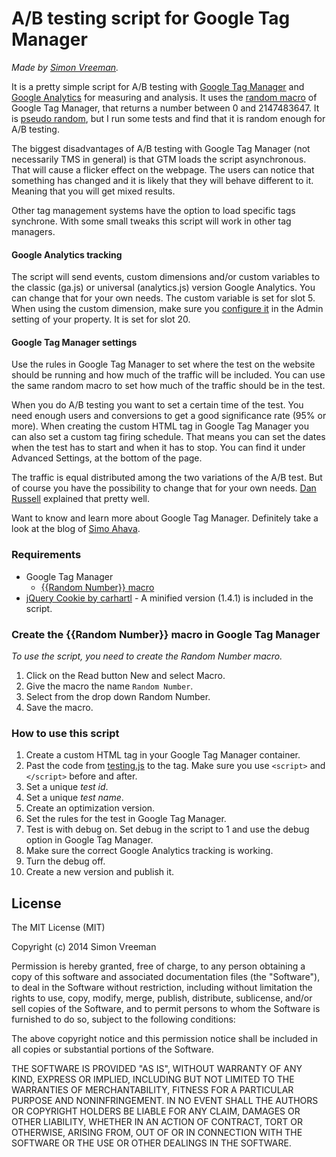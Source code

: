 A/B testing script for Google Tag Manager
=========================================

_Made by [Simon Vreeman](http://vreeman.com)._

It is a pretty simple script for A/B testing with [Google Tag Manager](https://www.google.com/tagmanager/) and [Google Analytics](http://www.google.com/analytics/) for measuring and analysis. It uses the [random macro](https://support.google.com/tagmanager/answer/2644341?hl=en#RandomNumber) of Google Tag Manager, that returns a number between 0 and 2147483647. It is [pseudo random](http://www.random.org/randomness/), but I run some tests and find that it is random enough for A/B testing.

The biggest disadvantages of A/B testing with Google Tag Manager (not necessarily TMS in general) is that GTM loads the script asynchronous. That will cause a flicker effect on the webpage. The users can notice that something has changed and it is likely that they will behave different to it. Meaning that you will get mixed results.

Other tag management systems have the option to load specific tags synchrone. With some small tweaks this script will work in other tag managers.

#### Google Analytics tracking
The script will send events, custom dimensions and/or custom variables to the classic (ga.js) or universal (analytics.js) version Google Analytics. You can change that for your own needs. The custom variable is set for slot 5. When using the custom dimension, make sure you [configure it](https://support.google.com/analytics/answer/2709829?hl=en) in the Admin setting of your property. It is set for slot 20.

#### Google Tag Manager settings
Use the rules in Google Tag Manager to set where the test on the website should be running and how much of the traffic will be included. You can use the same random macro to set how much of the traffic should be in the test.

When you do A/B testing you want to set a certain time of the test. You need enough users and conversions to get a good significance rate (95% or more). When creating the custom HTML tag in Google Tag Manager you can also set a custom tag firing schedule. That means you can set the dates when the test has to start and when it has to stop. You can find it under Advanced Settings, at the bottom of the page.

The traffic is equal distributed among the two variations of the A/B test. But of course you have the possibility to change that for your own needs. [Dan Russell](http://dan-russell.com/2013/03/sampling-a-percentage-of-your-users-with-google-tag-manager/) explained that pretty well.

Want to know and learn more about Google Tag Manager. Definitely take a look at the blog of [Simo Ahava](http://www.simoahava.com).

### Requirements
* Google Tag Manager
  * [{{Random Number}} macro](https://github.com/simonvreeman/A-B-testing-with-Google-Tag-Manager#create-the-random-number-macro-in-google-tag-manager)
* [jQuery Cookie by carhartl](https://github.com/carhartl/jquery-cookie) - A minified version (1.4.1) is included in the script.

### Create the {{Random Number}} macro in Google Tag Manager
_To use the script, you need to create the Random Number macro._

1. Click on the Read button New and select Macro.
2. Give the macro the name `Random Number`.
3. Select from the drop down Random Number.
4. Save the macro.

### How to use this script
1. Create a custom HTML tag in your Google Tag Manager container.
2. Past the code from [testing.js](https://github.com/simonvreeman/A-B-testing-with-Google-Tag-Manager/blob/master/testing.js) to the tag. Make sure you use `<script>` and `</script>` before and after.
3. Set a unique *test id*.
4. Set a unique *test name*.
5. Create an optimization version.
6. Set the rules for the test in Google Tag Manager.
7. Test is with debug on. Set debug in the script to 1 and use the debug option in Google Tag Manager.
8. Make sure the correct Google Analytics tracking is working.
9. Turn the debug off. 
9. Create a new version and publish it.

## License
The MIT License (MIT)

Copyright (c) 2014 Simon Vreeman

Permission is hereby granted, free of charge, to any person obtaining a copy
of this software and associated documentation files (the "Software"), to deal
in the Software without restriction, including without limitation the rights
to use, copy, modify, merge, publish, distribute, sublicense, and/or sell
copies of the Software, and to permit persons to whom the Software is
furnished to do so, subject to the following conditions:

The above copyright notice and this permission notice shall be included in all
copies or substantial portions of the Software.

THE SOFTWARE IS PROVIDED "AS IS", WITHOUT WARRANTY OF ANY KIND, EXPRESS OR
IMPLIED, INCLUDING BUT NOT LIMITED TO THE WARRANTIES OF MERCHANTABILITY,
FITNESS FOR A PARTICULAR PURPOSE AND NONINFRINGEMENT. IN NO EVENT SHALL THE
AUTHORS OR COPYRIGHT HOLDERS BE LIABLE FOR ANY CLAIM, DAMAGES OR OTHER
LIABILITY, WHETHER IN AN ACTION OF CONTRACT, TORT OR OTHERWISE, ARISING FROM,
OUT OF OR IN CONNECTION WITH THE SOFTWARE OR THE USE OR OTHER DEALINGS IN THE
SOFTWARE.
